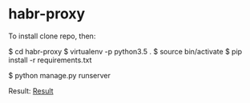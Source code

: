 # habr-proxy

To install clone repo, then:

$ cd habr-proxy
$ virtualenv -p python3.5 .
$ source bin/activate
$ pip install -r requirements.txt

$ python manage.py runserver

Result:
[Result](./res.png)
